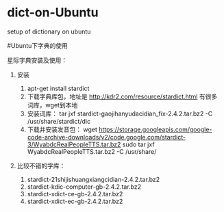 # dict-on-Ubuntu
setup of dictionary on ubuntu


#Ubuntu下字典的使用

星际字典安装及使用：

1. 安装

    1. apt-get install stardict
    2. 下载字典库包，地址是
    http://kdr2.com/resource/stardict.html
    有很多词库，wget到本地
    3. 安装词库：
    tar jxf  stardict-gaojihanyudacidian_fix-2.4.2.tar.bz2   -C /usr/share/stardict/dic
    4. 下载并安装发音包：
    wget https://storage.googleapis.com/google-code-archive-downloads/v2/code.google.com/stardict-3/WyabdcRealPeopleTTS.tar.bz2
    sudo tar jxf WyabdcRealPeopleTTS.tar.bz2 -C /usr/share/
2. 比较不错的字库：

    1. stardict-21shijishuangxiangcidian-2.4.2.tar.bz2
    2. stardict-kdic-computer-gb-2.4.2.tar.bz2
    3. stardict-xdict-ce-gb-2.4.2.tar.bz2
    4. stardict-xdict-ec-gb-2.4.2.tar.bz2
